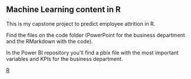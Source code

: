 ## Machine Learning content in R

This is my capstone project to predict employee attrition in R.

Find the files on the code folder (PowerPoint for the business department and the RMarkdown with the code). 

In the Power BI repository you'll find a pbix file with the most important variables and KPIs for the business department.

[R](https://github.com/rubenfm77/POWER-BI/blob/main/LOGO.jpg)
